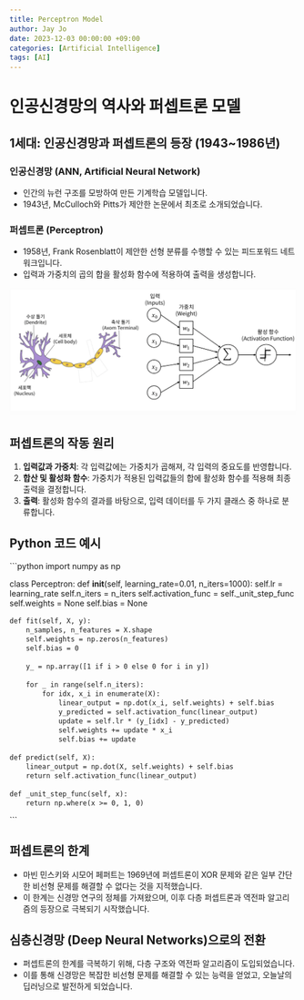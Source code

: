 ```yaml
---
title: Perceptron Model
author: Jay Jo
date: 2023-12-03 00:00:00 +09:00
categories: [Artificial Intelligence]
tags: [AI]
---
```


# 인공신경망의 역사와 퍼셉트론 모델

## 1세대: 인공신경망과 퍼셉트론의 등장 (1943~1986년)

### 인공신경망 (ANN, Artificial Neural Network)
- 인간의 뉴런 구조를 모방하여 만든 기계학습 모델입니다.
- 1943년, McCulloch와 Pitts가 제안한 논문에서 최초로 소개되었습니다.

### 퍼셉트론 (Perceptron)
- 1958년, Frank Rosenblatt이 제안한 선형 분류를 수행할 수 있는 피드포워드 네트워크입니다.
- 입력과 가중치의 곱의 합을 활성화 함수에 적용하여 출력을 생성합니다.

![perceptron](../assets/img/posts/perceptron.png "Perceptron Model")


## 퍼셉트론의 작동 원리
1. **입력값과 가중치**: 각 입력값에는 가중치가 곱해져, 각 입력의 중요도를 반영합니다.
2. **합산 및 활성화 함수**: 가중치가 적용된 입력값들의 합에 활성화 함수를 적용해 최종 출력을 결정합니다.
3. **출력**: 활성화 함수의 결과를 바탕으로, 입력 데이터를 두 가지 클래스 중 하나로 분류합니다.

## Python 코드 예시

\`\`\`python
import numpy as np

class Perceptron:
    def __init__(self, learning_rate=0.01, n_iters=1000):
        self.lr = learning_rate
        self.n_iters = n_iters
        self.activation_func = self._unit_step_func
        self.weights = None
        self.bias = None

    def fit(self, X, y):
        n_samples, n_features = X.shape
        self.weights = np.zeros(n_features)
        self.bias = 0

        y_ = np.array([1 if i > 0 else 0 for i in y])

        for _ in range(self.n_iters):
            for idx, x_i in enumerate(X):
                linear_output = np.dot(x_i, self.weights) + self.bias
                y_predicted = self.activation_func(linear_output)
                update = self.lr * (y_[idx] - y_predicted)
                self.weights += update * x_i
                self.bias += update

    def predict(self, X):
        linear_output = np.dot(X, self.weights) + self.bias
        return self.activation_func(linear_output)

    def _unit_step_func(self, x):
        return np.where(x >= 0, 1, 0)
\`\`\`

## 퍼셉트론의 한계
- 마빈 민스키와 시모어 페퍼트는 1969년에 퍼셉트론이 XOR 문제와 같은 일부 간단한 비선형 문제를 해결할 수 없다는 것을 지적했습니다.
- 이 한계는 신경망 연구의 정체를 가져왔으며, 이후 다층 퍼셉트론과 역전파 알고리즘의 등장으로 극복되기 시작했습니다.

## 심층신경망 (Deep Neural Networks)으로의 전환
- 퍼셉트론의 한계를 극복하기 위해, 다층 구조와 역전파 알고리즘이 도입되었습니다.
- 이를 통해 신경망은 복잡한 비선형 문제를 해결할 수 있는 능력을 얻었고, 오늘날의 딥러닝으로 발전하게 되었습니다.
